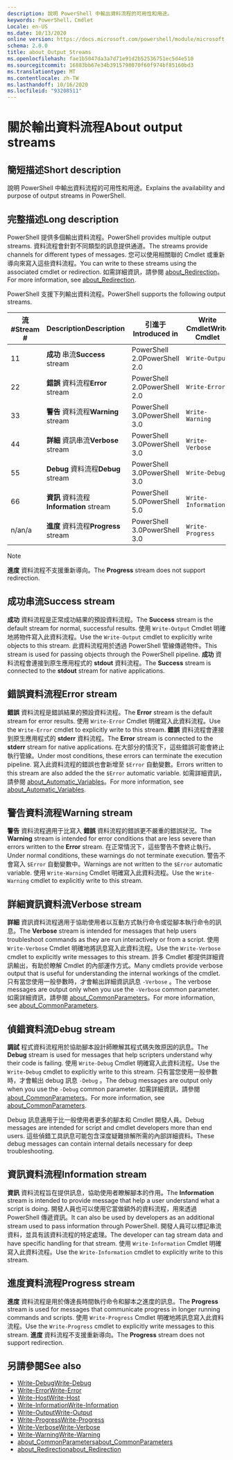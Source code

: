 ```yaml
---
description: 說明 PowerShell 中輸出資料流程的可用性和用途。
keywords: PowerShell，Cmdlet
Locale: en-US
ms.date: 10/13/2020
online version: https://docs.microsoft.com/powershell/module/microsoft.powershell.core/about/about_output_streams?view=powershell-7&WT.mc_id=ps-gethelp
schema: 2.0.0
title: about_Output_Streams
ms.openlocfilehash: fae1b5047da3a7d71e91d2b52536751ec5d4e510
ms.sourcegitcommit: 16883bb67e34b3915798070f60f974bf85160bd3
ms.translationtype: MT
ms.contentlocale: zh-TW
ms.lasthandoff: 10/16/2020
ms.locfileid: "93208511"
---
```

# <a name="about-output-streams"></a><span data-ttu-id="a66c7-104">關於輸出資料流程</span><span class="sxs-lookup"><span data-stu-id="a66c7-104">About output streams</span></span>

## <a name="short-description"></a><span data-ttu-id="a66c7-105">簡短描述</span><span class="sxs-lookup"><span data-stu-id="a66c7-105">Short description</span></span>
<span data-ttu-id="a66c7-106">說明 PowerShell 中輸出資料流程的可用性和用途。</span><span class="sxs-lookup"><span data-stu-id="a66c7-106">Explains the availability and purpose of output streams in PowerShell.</span></span>

## <a name="long-description"></a><span data-ttu-id="a66c7-107">完整描述</span><span class="sxs-lookup"><span data-stu-id="a66c7-107">Long description</span></span>

<span data-ttu-id="a66c7-108">PowerShell 提供多個輸出資料流程。</span><span class="sxs-lookup"><span data-stu-id="a66c7-108">PowerShell provides multiple output streams.</span></span> <span data-ttu-id="a66c7-109">資料流程會針對不同類型的訊息提供通道。</span><span class="sxs-lookup"><span data-stu-id="a66c7-109">The streams provide channels for different types of messages.</span></span> <span data-ttu-id="a66c7-110">您可以使用相關聯的 Cmdlet 或重新導向來寫入這些資料流程。</span><span class="sxs-lookup"><span data-stu-id="a66c7-110">You can write to these streams using the associated cmdlet or redirection.</span></span> <span data-ttu-id="a66c7-111">如需詳細資訊，請參閱 [about_Redirection](about_Redirection.md)。</span><span class="sxs-lookup"><span data-stu-id="a66c7-111">For more information, see [about_Redirection](about_Redirection.md).</span></span>

<span data-ttu-id="a66c7-112">PowerShell 支援下列輸出資料流程。</span><span class="sxs-lookup"><span data-stu-id="a66c7-112">PowerShell supports the following output streams.</span></span>

| <span data-ttu-id="a66c7-113">流#</span><span class="sxs-lookup"><span data-stu-id="a66c7-113">Stream #</span></span> |      <span data-ttu-id="a66c7-114">Description</span><span class="sxs-lookup"><span data-stu-id="a66c7-114">Description</span></span>       | <span data-ttu-id="a66c7-115">引進于</span><span class="sxs-lookup"><span data-stu-id="a66c7-115">Introduced in</span></span>  |    <span data-ttu-id="a66c7-116">Write Cmdlet</span><span class="sxs-lookup"><span data-stu-id="a66c7-116">Write Cmdlet</span></span>     |
| -------- | ---------------------- | -------------- | ------------------- |
| <span data-ttu-id="a66c7-117">1</span><span class="sxs-lookup"><span data-stu-id="a66c7-117">1</span></span>        | <span data-ttu-id="a66c7-118">**成功** 串流</span><span class="sxs-lookup"><span data-stu-id="a66c7-118">**Success** stream</span></span>     | <span data-ttu-id="a66c7-119">PowerShell 2.0</span><span class="sxs-lookup"><span data-stu-id="a66c7-119">PowerShell 2.0</span></span> | `Write-Output`      |
| <span data-ttu-id="a66c7-120">2</span><span class="sxs-lookup"><span data-stu-id="a66c7-120">2</span></span>        | <span data-ttu-id="a66c7-121">**錯誤** 資料流程</span><span class="sxs-lookup"><span data-stu-id="a66c7-121">**Error** stream</span></span>       | <span data-ttu-id="a66c7-122">PowerShell 2.0</span><span class="sxs-lookup"><span data-stu-id="a66c7-122">PowerShell 2.0</span></span> | `Write-Error`       |
| <span data-ttu-id="a66c7-123">3</span><span class="sxs-lookup"><span data-stu-id="a66c7-123">3</span></span>        | <span data-ttu-id="a66c7-124">**警告** 資料流程</span><span class="sxs-lookup"><span data-stu-id="a66c7-124">**Warning** stream</span></span>     | <span data-ttu-id="a66c7-125">PowerShell 3.0</span><span class="sxs-lookup"><span data-stu-id="a66c7-125">PowerShell 3.0</span></span> | `Write-Warning`     |
| <span data-ttu-id="a66c7-126">4</span><span class="sxs-lookup"><span data-stu-id="a66c7-126">4</span></span>        | <span data-ttu-id="a66c7-127">**詳細** 資訊串流</span><span class="sxs-lookup"><span data-stu-id="a66c7-127">**Verbose** stream</span></span>     | <span data-ttu-id="a66c7-128">PowerShell 3.0</span><span class="sxs-lookup"><span data-stu-id="a66c7-128">PowerShell 3.0</span></span> | `Write-Verbose`     |
| <span data-ttu-id="a66c7-129">5</span><span class="sxs-lookup"><span data-stu-id="a66c7-129">5</span></span>        | <span data-ttu-id="a66c7-130">**Debug** 資料流程</span><span class="sxs-lookup"><span data-stu-id="a66c7-130">**Debug** stream</span></span>       | <span data-ttu-id="a66c7-131">PowerShell 3.0</span><span class="sxs-lookup"><span data-stu-id="a66c7-131">PowerShell 3.0</span></span> | `Write-Debug`       |
| <span data-ttu-id="a66c7-132">6</span><span class="sxs-lookup"><span data-stu-id="a66c7-132">6</span></span>        | <span data-ttu-id="a66c7-133">**資訊** 資料流程</span><span class="sxs-lookup"><span data-stu-id="a66c7-133">**Information** stream</span></span> | <span data-ttu-id="a66c7-134">PowerShell 5.0</span><span class="sxs-lookup"><span data-stu-id="a66c7-134">PowerShell 5.0</span></span> | `Write-Information` |
| <span data-ttu-id="a66c7-135">n/a</span><span class="sxs-lookup"><span data-stu-id="a66c7-135">n/a</span></span>      | <span data-ttu-id="a66c7-136">**進度** 資料流程</span><span class="sxs-lookup"><span data-stu-id="a66c7-136">**Progress** stream</span></span>    | <span data-ttu-id="a66c7-137">PowerShell 3.0</span><span class="sxs-lookup"><span data-stu-id="a66c7-137">PowerShell 3.0</span></span> | `Write-Progress`    |

> [!NOTE]
> <span data-ttu-id="a66c7-138">**進度** 資料流程不支援重新導向。</span><span class="sxs-lookup"><span data-stu-id="a66c7-138">The **Progress** stream does not support redirection.</span></span>

## <a name="success-stream"></a><span data-ttu-id="a66c7-139">成功串流</span><span class="sxs-lookup"><span data-stu-id="a66c7-139">Success stream</span></span>

<span data-ttu-id="a66c7-140">**成功** 資料流程是正常成功結果的預設資料流程。</span><span class="sxs-lookup"><span data-stu-id="a66c7-140">The **Success** stream is the default stream for normal, successful results.</span></span>
<span data-ttu-id="a66c7-141">使用 `Write-Output` Cmdlet 明確地將物件寫入此資料流程。</span><span class="sxs-lookup"><span data-stu-id="a66c7-141">Use the `Write-Output` cmdlet to explicitly write objects to this stream.</span></span> <span data-ttu-id="a66c7-142">此資料流程用於透過 PowerShell 管線傳遞物件。</span><span class="sxs-lookup"><span data-stu-id="a66c7-142">This stream is used for passing objects through the PowerShell pipeline.</span></span> <span data-ttu-id="a66c7-143">**成功** 資料流程會連接到原生應用程式的 **stdout** 資料流程。</span><span class="sxs-lookup"><span data-stu-id="a66c7-143">The **Success** stream is connected to the **stdout** stream for native applications.</span></span>

## <a name="error-stream"></a><span data-ttu-id="a66c7-144">錯誤資料流程</span><span class="sxs-lookup"><span data-stu-id="a66c7-144">Error stream</span></span>

<span data-ttu-id="a66c7-145">**錯誤** 資料流程是錯誤結果的預設資料流程。</span><span class="sxs-lookup"><span data-stu-id="a66c7-145">The **Error** stream is the default stream for error results.</span></span> <span data-ttu-id="a66c7-146">使用 `Write-Error` Cmdlet 明確寫入此資料流程。</span><span class="sxs-lookup"><span data-stu-id="a66c7-146">Use the `Write-Error` cmdlet to explicitly write to this stream.</span></span> <span data-ttu-id="a66c7-147">**錯誤** 資料流程會連接到原生應用程式的 **stderr** 資料流程。</span><span class="sxs-lookup"><span data-stu-id="a66c7-147">The **Error** stream is connected to the **stderr** stream for native applications.</span></span> <span data-ttu-id="a66c7-148">在大部分的情況下，這些錯誤可能會終止執行管線。</span><span class="sxs-lookup"><span data-stu-id="a66c7-148">Under most conditions, these errors can terminate the execution pipeline.</span></span> <span data-ttu-id="a66c7-149">寫入此資料流程的錯誤也會新增至 `$Error` 自動變數。</span><span class="sxs-lookup"><span data-stu-id="a66c7-149">Errors written to this stream are also added the the `$Error` automatic variable.</span></span> <span data-ttu-id="a66c7-150">如需詳細資訊，請參閱 [about_Automatic_Variables](about_Automatic_Variables.md)。</span><span class="sxs-lookup"><span data-stu-id="a66c7-150">For more information, see [about_Automatic_Variables](about_Automatic_Variables.md).</span></span>

## <a name="warning-stream"></a><span data-ttu-id="a66c7-151">警告資料流程</span><span class="sxs-lookup"><span data-stu-id="a66c7-151">Warning stream</span></span>

<span data-ttu-id="a66c7-152">**警告** 資料流程適用于比寫入 **錯誤** 資料流程的錯誤更不嚴重的錯誤狀況。</span><span class="sxs-lookup"><span data-stu-id="a66c7-152">The **Warning** stream is intended for error conditions that are less severe than errors written to the **Error** stream.</span></span> <span data-ttu-id="a66c7-153">在正常情況下，這些警告不會終止執行。</span><span class="sxs-lookup"><span data-stu-id="a66c7-153">Under normal conditions, these warnings do not terminate execution.</span></span> <span data-ttu-id="a66c7-154">警告不會寫入 `$Error` 自動變數中。</span><span class="sxs-lookup"><span data-stu-id="a66c7-154">Warnings are not written to the `$Error` automatic variable.</span></span> <span data-ttu-id="a66c7-155">使用 `Write-Warning` Cmdlet 明確寫入此資料流程。</span><span class="sxs-lookup"><span data-stu-id="a66c7-155">Use the `Write-Warning` cmdlet to explicitly write to this stream.</span></span>

## <a name="verbose-stream"></a><span data-ttu-id="a66c7-156">詳細資訊資料流</span><span class="sxs-lookup"><span data-stu-id="a66c7-156">Verbose stream</span></span>

<span data-ttu-id="a66c7-157">**詳細** 資訊資料流程適用于協助使用者以互動方式執行命令或從腳本執行命令的訊息。</span><span class="sxs-lookup"><span data-stu-id="a66c7-157">The **Verbose** stream is intended for messages that help users troubleshoot commands as they are run interactively or from a script.</span></span> <span data-ttu-id="a66c7-158">使用 `Write-Verbose` Cmdlet 明確地將訊息寫入此資料流程。</span><span class="sxs-lookup"><span data-stu-id="a66c7-158">Use the `Write-Verbose` cmdlet to explicitly write messages to this stream.</span></span> <span data-ttu-id="a66c7-159">許多 Cmdlet 都提供詳細資訊輸出，有助於瞭解 Cmdlet 的內部運作方式。</span><span class="sxs-lookup"><span data-stu-id="a66c7-159">Many cmdlets provide verbose output that is useful for understanding the internal workings of the cmdlet.</span></span> <span data-ttu-id="a66c7-160">只有當您使用一般參數時，才會輸出詳細資訊訊息 `-Verbose` 。</span><span class="sxs-lookup"><span data-stu-id="a66c7-160">The verbose messages are output only when you use the `-Verbose` common parameter.</span></span> <span data-ttu-id="a66c7-161">如需詳細資訊，請參閱 [about_CommonParameters](about_CommonParameters.md)。</span><span class="sxs-lookup"><span data-stu-id="a66c7-161">For more information, see [about_CommonParameters](about_CommonParameters.md).</span></span>

## <a name="debug-stream"></a><span data-ttu-id="a66c7-162">偵錯資料流</span><span class="sxs-lookup"><span data-stu-id="a66c7-162">Debug stream</span></span>

<span data-ttu-id="a66c7-163">**調試** 程式資料流程用於協助腳本設計師瞭解其程式碼失敗原因的訊息。</span><span class="sxs-lookup"><span data-stu-id="a66c7-163">The **Debug** stream is used for messages that help scripters understand why their code is failing.</span></span> <span data-ttu-id="a66c7-164">使用 `Write-Debug` Cmdlet 明確寫入此資料流程。</span><span class="sxs-lookup"><span data-stu-id="a66c7-164">Use the `Write-Debug` cmdlet to explicitly write to this stream.</span></span> <span data-ttu-id="a66c7-165">只有當您使用一般參數時，才會輸出 debug 訊息 `-Debug` 。</span><span class="sxs-lookup"><span data-stu-id="a66c7-165">The debug messages are output only when you use the `-Debug` common parameter.</span></span> <span data-ttu-id="a66c7-166">如需詳細資訊，請參閱 [about_CommonParameters](about_CommonParameters.md)。</span><span class="sxs-lookup"><span data-stu-id="a66c7-166">For more information, see [about_CommonParameters](about_CommonParameters.md).</span></span>

<span data-ttu-id="a66c7-167">Debug 訊息適用于比一般使用者更多的腳本和 Cmdlet 開發人員。</span><span class="sxs-lookup"><span data-stu-id="a66c7-167">Debug messages are intended for script and cmdlet developers more than end users.</span></span> <span data-ttu-id="a66c7-168">這些偵錯工具訊息可能包含深度疑難排解所需的內部詳細資料。</span><span class="sxs-lookup"><span data-stu-id="a66c7-168">These debug messages can contain internal details necessary for deep troubleshooting.</span></span>

## <a name="information-stream"></a><span data-ttu-id="a66c7-169">資訊資料流程</span><span class="sxs-lookup"><span data-stu-id="a66c7-169">Information stream</span></span>

<span data-ttu-id="a66c7-170">**資訊** 資料流程旨在提供訊息，協助使用者瞭解腳本的作用。</span><span class="sxs-lookup"><span data-stu-id="a66c7-170">The **Information** stream is intended to provide message that help a user understand what a script is doing.</span></span> <span data-ttu-id="a66c7-171">開發人員也可以使用它當做額外的資料流程，用來透過 PowerShell 傳遞資訊。</span><span class="sxs-lookup"><span data-stu-id="a66c7-171">It can also be used by developers as an additional stream used to pass information through PowerShell.</span></span> <span data-ttu-id="a66c7-172">開發人員可以標記串流資料，並具有該資料流程的特定處理。</span><span class="sxs-lookup"><span data-stu-id="a66c7-172">The developer can tag stream data and have specific handling for that stream.</span></span> <span data-ttu-id="a66c7-173">使用 `Write-Information` Cmdlet 明確寫入此資料流程。</span><span class="sxs-lookup"><span data-stu-id="a66c7-173">Use the `Write-Information` cmdlet to explicitly write to this stream.</span></span>

## <a name="progress-stream"></a><span data-ttu-id="a66c7-174">進度資料流程</span><span class="sxs-lookup"><span data-stu-id="a66c7-174">Progress stream</span></span>

<span data-ttu-id="a66c7-175">**進度** 資料流程是用於傳達長時間執行命令和腳本之進度的訊息。</span><span class="sxs-lookup"><span data-stu-id="a66c7-175">The **Progress** stream is used for messages that communicate progress in longer running commands and scripts.</span></span> <span data-ttu-id="a66c7-176">使用 `Write-Progress` Cmdlet 明確地將訊息寫入此資料流程。</span><span class="sxs-lookup"><span data-stu-id="a66c7-176">Use the `Write-Progress` cmdlet to explicitly write messages to this stream.</span></span> <span data-ttu-id="a66c7-177">**進度** 資料流程不支援重新導向。</span><span class="sxs-lookup"><span data-stu-id="a66c7-177">The **Progress** stream does not support redirection.</span></span>

## <a name="see-also"></a><span data-ttu-id="a66c7-178">另請參閱</span><span class="sxs-lookup"><span data-stu-id="a66c7-178">See also</span></span>

- [<span data-ttu-id="a66c7-179">Write-Debug</span><span class="sxs-lookup"><span data-stu-id="a66c7-179">Write-Debug</span></span>](xref:Microsoft.PowerShell.Utility.Write-Debug)
- [<span data-ttu-id="a66c7-180">Write-Error</span><span class="sxs-lookup"><span data-stu-id="a66c7-180">Write-Error</span></span>](xref:Microsoft.PowerShell.Utility.Write-Error)
- [<span data-ttu-id="a66c7-181">Write-Host</span><span class="sxs-lookup"><span data-stu-id="a66c7-181">Write-Host</span></span>](xref:Microsoft.PowerShell.Utility.Write-Host)
- [<span data-ttu-id="a66c7-182">Write-Information</span><span class="sxs-lookup"><span data-stu-id="a66c7-182">Write-Information</span></span>](xref:Microsoft.PowerShell.Utility.Write-Information)
- [<span data-ttu-id="a66c7-183">Write-Output</span><span class="sxs-lookup"><span data-stu-id="a66c7-183">Write-Output</span></span>](xref:Microsoft.PowerShell.Utility.Write-Output)
- [<span data-ttu-id="a66c7-184">Write-Progress</span><span class="sxs-lookup"><span data-stu-id="a66c7-184">Write-Progress</span></span>](xref:Microsoft.PowerShell.Utility.Write-Progress)
- [<span data-ttu-id="a66c7-185">Write-Verbose</span><span class="sxs-lookup"><span data-stu-id="a66c7-185">Write-Verbose</span></span>](xref:Microsoft.PowerShell.Utility.Write-Verbose)
- [<span data-ttu-id="a66c7-186">Write-Warning</span><span class="sxs-lookup"><span data-stu-id="a66c7-186">Write-Warning</span></span>](xref:Microsoft.PowerShell.Utility.Write-Warning)
- [<span data-ttu-id="a66c7-187">about_CommonParameters</span><span class="sxs-lookup"><span data-stu-id="a66c7-187">about_CommonParameters</span></span>](about_CommonParameters.md)
- [<span data-ttu-id="a66c7-188">about_Redirection</span><span class="sxs-lookup"><span data-stu-id="a66c7-188">about_Redirection</span></span>](about_Redirection.md)
